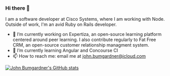 ### Hi there 👋

I am a software developer at Cisco Systems, where I am working with Node. Outside of work, I'm an avid Ruby on Rails developer.
- 🔭 I’m currently working on Expertiza, an open-source learning platform centered around peer learning. I also contribute regularly to Fat Free CRM, an open-source customer relationship managment system. 
- 🌱 I’m currently learning Angular and Concourse CI
- 📫 How to reach me: email me at john.bumgardner@icloud.com

[![John Bumgardner's GitHub stats](https://github-readme-stats.vercel.app/api?username=johnbumgardner&theme=tokyonight)](https://github.com/johnbumgardner/github-readme-stats)
